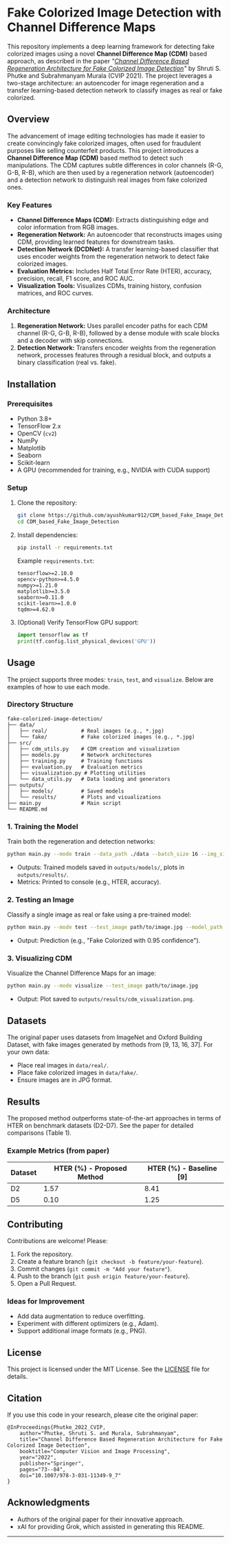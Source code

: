 # Fake Colorized Image Detection with Channel Difference Maps


This repository implements a deep learning framework for detecting fake colorized images using a novel **Channel Difference Map (CDM)** based approach, as described in the paper *"[Channel Difference Based Regeneration Architecture for Fake Colorized Image Detection](https://link.springer.com/chapter/10.1007/978-3-031-11349-9_7)"* by Shruti S. Phutke and Subrahmanyam Murala (CVIP 2021). The project leverages a two-stage architecture: an autoencoder for image regeneration and a transfer learning-based detection network to classify images as real or fake colorized.

## Overview

The advancement of image editing technologies has made it easier to create convincingly fake colorized images, often used for fraudulent purposes like selling counterfeit products. This project introduces a **Channel Difference Map (CDM)** based method to detect such manipulations. The CDM captures subtle differences in color channels (R-G, G-B, R-B), which are then used by a regeneration network (autoencoder) and a detection network to distinguish real images from fake colorized ones.

### Key Features
- **Channel Difference Maps (CDM):** Extracts distinguishing edge and color information from RGB images.
- **Regeneration Network:** An autoencoder that reconstructs images using CDM, providing learned features for downstream tasks.
- **Detection Network (DCDNet):** A transfer learning-based classifier that uses encoder weights from the regeneration network to detect fake colorized images.
- **Evaluation Metrics:** Includes Half Total Error Rate (HTER), accuracy, precision, recall, F1 score, and ROC AUC.
- **Visualization Tools:** Visualizes CDMs, training history, confusion matrices, and ROC curves.

### Architecture
1. **Regeneration Network:** Uses parallel encoder paths for each CDM channel (R-G, G-B, R-B), followed by a dense module with scale blocks and a decoder with skip connections.
2. **Detection Network:** Transfers encoder weights from the regeneration network, processes features through a residual block, and outputs a binary classification (real vs. fake).

## Installation

### Prerequisites
- Python 3.8+
- TensorFlow 2.x
- OpenCV (`cv2`)
- NumPy
- Matplotlib
- Seaborn
- Scikit-learn
- A GPU (recommended for training, e.g., NVIDIA with CUDA support)

### Setup
1. Clone the repository:
   ```bash
   git clone https://github.com/ayushkumar912/CDM_based_Fake_Image_Detection.git
   cd CDM_based_Fake_Image_Detection 
   ```

2. Install dependencies:
   ```bash
   pip install -r requirements.txt
   ```

   Example `requirements.txt`:
   ```
   tensorflow>=2.10.0
   opencv-python>=4.5.0
   numpy>=1.21.0
   matplotlib>=3.5.0
   seaborn>=0.11.0
   scikit-learn>=1.0.0
   tqdm>=4.62.0
   ```

3. (Optional) Verify TensorFlow GPU support:
   ```python
   import tensorflow as tf
   print(tf.config.list_physical_devices('GPU'))
   ```

## Usage

The project supports three modes: `train`, `test`, and `visualize`. Below are examples of how to use each mode.

### Directory Structure
```
fake-colorized-image-detection/
├── data/
│   ├── real/           # Real images (e.g., *.jpg)
│   └── fake/           # Fake colorized images (e.g., *.jpg)
├── src/
│   ├── cdm_utils.py    # CDM creation and visualization
│   ├── models.py       # Network architectures
│   ├── training.py     # Training functions
│   ├── evaluation.py   # Evaluation metrics
│   ├── visualization.py # Plotting utilities
│   └── data_utils.py   # Data loading and generators
├── outputs/
│   ├── models/         # Saved models
│   └── results/        # Plots and visualizations
├── main.py             # Main script
└── README.md
```

### 1. Training the Model
Train both the regeneration and detection networks:
```bash
python main.py --mode train --data_path ./data --batch_size 16 --img_size 256 --epochs_regen 50 --epochs_detect 50
```
- Outputs: Trained models saved in `outputs/models/`, plots in `outputs/results/`.
- Metrics: Printed to console (e.g., HTER, accuracy).

### 2. Testing an Image
Classify a single image as real or fake using a pre-trained model:
```bash
python main.py --mode test --test_image path/to/image.jpg --model_path outputs/models/detection_model.h5 --img_size 256
```
- Output: Prediction (e.g., "Fake Colorized with 0.95 confidence").

### 3. Visualizing CDM
Visualize the Channel Difference Maps for an image:
```bash
python main.py --mode visualize --test_image path/to/image.jpg
```
- Output: Plot saved to `outputs/results/cdm_visualization.png`.

## Datasets
The original paper uses datasets from ImageNet and Oxford Building Dataset, with fake images generated by methods from [9, 13, 16, 37]. For your own data:
- Place real images in `data/real/`.
- Place fake colorized images in `data/fake/`.
- Ensure images are in JPG format.

## Results
The proposed method outperforms state-of-the-art approaches in terms of HTER on benchmark datasets (D2-D7). See the paper for detailed comparisons (Table 1).

### Example Metrics (from paper)
| Dataset | HTER (%) - Proposed Method | HTER (%) - Baseline [9] |
|---------|----------------------------|-------------------------|
| D2      | 1.57                       | 8.41                    |
| D5      | 0.10                       | 1.25                    |

## Contributing
Contributions are welcome! Please:
1. Fork the repository.
2. Create a feature branch (`git checkout -b feature/your-feature`).
3. Commit changes (`git commit -m "Add your feature"`).
4. Push to the branch (`git push origin feature/your-feature`).
5. Open a Pull Request.

### Ideas for Improvement
- Add data augmentation to reduce overfitting.
- Experiment with different optimizers (e.g., Adam).
- Support additional image formats (e.g., PNG).

## License
This project is licensed under the MIT License. See the [LICENSE](LICENSE) file for details.

## Citation
If you use this code in your research, please cite the original paper:
```
@InProceedings{Phutke_2022_CVIP,
    author="Phutke, Shruti S. and Murala, Subrahmanyam",
    title="Channel Difference Based Regeneration Architecture for Fake Colorized Image Detection",
    booktitle="Computer Vision and Image Processing",
    year="2022",
    publisher="Springer",
    pages="73--84",
    doi="10.1007/978-3-031-11349-9_7"
}
```

## Acknowledgments
- Authors of the original paper for their innovative approach.
- xAI for providing Grok, which assisted in generating this README.

---

